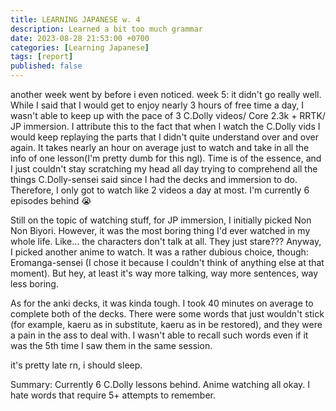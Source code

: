 ```yaml
---
title: LEARNING JAPANESE w. 4
description: Learned a bit too much grammar 
date: 2023-08-28 21:53:00 +0700
categories: [Learning Japanese]
tags: [report]
published: false
---
```

another week went by before i even noticed. 
week 5:
it didn't go really well. While I said that I would get to enjoy nearly 3 hours of free time a day, I wasn't able to keep up with the pace of 3 C.Dolly videos/ Core 2.3k + RRTK/ JP immersion. I attribute this to the fact that when I watch the C.Dolly vids I would keep replaying the parts that I didn't quite understand over and over again. It takes nearly an hour on average just to watch and take in all the info of one lesson(I'm pretty dumb for this ngl). 
Time is of the essence, and I just couldn't stay scratching my head all day trying to comprehend all the things C.Dolly-sensei said since I had the decks and immersion to do. Therefore, I only got to watch like 2 videos a day at most. I'm currently 6 episodes behind :sob:

Still on the topic of watching stuff, for JP immersion, I initially picked Non Non Biyori. However, it was the most boring thing I'd ever watched in my whole life. Like... the characters don't talk at all. They just stare???
Anyway, I picked another anime to watch. It was a rather dubious choice, though: Eromanga-sensei (I chose it because I couldn't think of anything else at that moment). But hey, at least it's way more talking, way more sentences, way less boring. 

As for the anki decks, it was kinda tough. I took 40 minutes on average to complete both of the decks. There were some words that just wouldn't stick (for example, kaeru as in substitute, kaeru as in be restored), and they were a pain in the ass to deal with. I wasn't able to recall such words even if it was the 5th time I saw them in the same session.

it's pretty late rn, i should sleep.

Summary: Currently 6 C.Dolly lessons behind. Anime watching all okay. I hate words that require 5+ attempts to remember.
